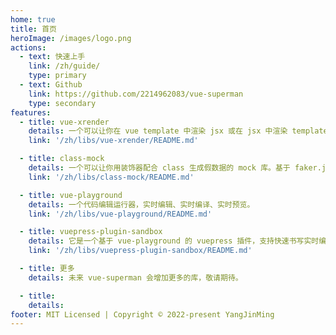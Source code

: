 ```yaml
---
home: true
title: 首页
heroImage: /images/logo.png
actions:
  - text: 快速上手
    link: /zh/guide/
    type: primary
  - text: Github
    link: https://github.com/2214962083/vue-superman
    type: secondary
features:
  - title: vue-xrender
    details: 一个可以让你在 vue template 中渲染 jsx 或在 jsx 中渲染 template 字符串的库，自由渲染由你做主。支持 vue2 和 vue3。
    link: '/zh/libs/vue-xrender/README.md'

  - title: class-mock
    details: 一个可以让你用装饰器配合 class 生成假数据的 mock 库。基于 faker.js 库。
    link: '/zh/libs/class-mock/README.md'

  - title: vue-playground
    details: 一个代码编辑运行器，实时编辑、实时编译、实时预览。
    link: '/zh/libs/vue-playground/README.md'

  - title: vuepress-plugin-sandbox
    details: 它是一个基于 vue-playground 的 vuepress 插件，支持快速书写实时编辑、实时编译、实时预览的 demo
    link: '/zh/libs/vuepress-plugin-sandbox/README.md'

  - title: 更多
    details: 未来 vue-superman 会增加更多的库，敬请期待。

  - title:
    details:
footer: MIT Licensed | Copyright © 2022-present YangJinMing
---
```


